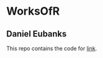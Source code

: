 # WorksOfR
## Daniel Eubanks

This repo contains the code for [link](https://worksofr.wordpress.com).